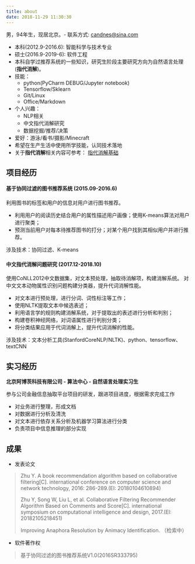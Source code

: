 ```yaml
---
title: about
date: 2018-11-29 11:30:30
---
```


男，94年生，现居北京。- 联系方式:  candnes@sina.com

- 本科(2012.9-2016.6): 智能科学与技术专业
- 硕士(2016.9-2019-6): 软件工程
- 本科自学过推荐系统的一些知识，研究生阶段主要研究方向为自然语言处理(**指代消解**)。
- 技能：
	- python(PyCharm DEBUG/Jupyter notebook)
	- Tensorflow/Sklearn
	- Git/Linux
	- Office/Markdown
- 个人兴趣：
	- NLP相关
	- 中文指代消解研究
	- 数据挖掘/推荐/决策
- 爱好：游泳/看书/摄影/Minecraft
- 希望在生产生活中使用所学技能，认同技术落地
- 关于**指代消解**相关内容可参考： [指代消解基础](https://junzx.github.io/2018/04/24/%E6%8C%87%E4%BB%A3%E6%B6%88%E8%A7%A3%E5%9F%BA%E7%A1%80/ "指代消解基础")

## **项目经历**

#### **基于协同过滤的图书推荐系统 (2015.09-2016.6)**

利用图书的标签和用户的信息对用户进行图书推荐。

- 利用用户的阅读历史结合用户的属性描述用户画像；使用K-means算法对用户进行聚类；
- 预测当前用户对每本待推荐图书的打分；对某个用户找到其相似用户并进行推荐。

涉及技术：协同过滤、K-means


#### **中文指代消解问题研究 (2017.12-2018.10)**

使用CoNLL2012中文数据集，对文本预处理，抽取待消解项，构建消解系统。
对中文文本动物属性识别问题构建分类器，提升代词消解性能。

- 对文本进行预处理，进行分词、词性标注等工作；
- 使用NLTK提取文本中候选表述；
- 利用语言学的规则构建消解系统，对于提取出的表述进行分析和判别；
- 构建卷积神经网络，对词语属性进行判别分类；
- 将分类结果应用于代词消解上，提升代词消解的性能。

涉及技术：文本分析工具(StanfordCoreNLP/NLTK)、python、tensorflow、textCNN

## **实习经历**

**北京阿博茨科技有限公司 - 算法中心 - 自然语言处理实习生**

参与公司金融信息抽取平台项目的研发，跟进项目进度，根据需求完成工作

- 对业务进行整理，形成文档
- 对数据进行分析及清洗
- 对文本进行依存关系分析及机器学习算法进行分类
- 负责项目中信息推理的部分实现

## **成果**

- 发表论文
> Zhu Y. A book recommendation algorithm based on collaborative filtering[C]. international conference on computer science and network technology, 2016: 286-289.(EI: 20180104610894)
>
> Zhu Y, Song W, Liu L, et al. Collaborative Filtering Recommender Algorithm Based on Comments and Score[C]. international symposium on computational intelligence and design, 2017.(EI: 20182105218451)
>
> Improving Anaphora Resolution by Animacy Identification. （检索中）

- 软件著作权
> 基于协同过滤的图书推荐系统V1.0(2016SR333795)






